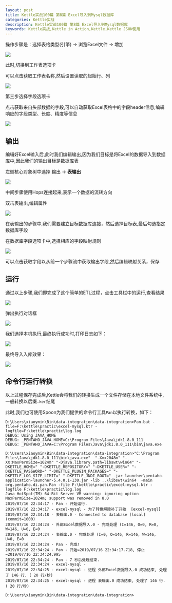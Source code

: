 ```yaml
---
layout: post
title: Kettle实战100篇 第8篇 Excel导入到Mysql数据库
categories: Kettle实战
description: Kettle实战100篇 第8篇 Excel导入到Mysql数据库
keywords: Kettle实战,Kettle in Action,Kettle,Kettle JSON使用
---
```


 
操作步骤是：选择表格类型(引擎) -> 浏览Excel文件 -> 增加

![](/images/kettle/kettle8/2-3.png)

此时,切换到工作表选项卡

可以点击获取工作表名称,然后设置读取的起始行、列

![](/images/kettle/kettle8/2-4.png)

第三步选择字段选项卡

点击获取来自头部数据的字段,可以自动获取Excel表格中的字段header信息,编辑响应的字段类型、长度、精度等信息

![](/images/kettle/kettle8/2-5.png)

## 输出

编辑好Excel输入后,此时我们编辑输出,因为我们目标是将Excel的数据导入到数据库中,因此我们的输出目标是数据库表

左侧核心对象树中选择 输出 -> **表输出**

![](/images/kettle/kettle8/2-6.png)

中间步骤使用Hops连接起来,表示一个数据的流转方向

双击表输出,编辑属性

![](/images/kettle/kettle8/2-7.png)

在表输出的步骤中,我们需要建立目标数据库连接，然后选择目标表,最后勾选指定数据库字段

在数据库字段选项卡中,选择相应的字段映射规则

![](/images/kettle/kettle8/2-8.png)

可以点击获取字段以从前一个步骤流中获取输出字段,然后编辑映射关系，保存

## 运行

通过以上步骤,我们即完成了这个简单的ETL过程，点击工具栏中的运行,查看结果

![](/images/kettle/kettle8/2-9.png)

弹出执行对话框

![](/images/kettle/kettle8/2-10.png)

我们选择本机执行,最终执行成功时,打印日志如下：

![](/images/kettle/kettle8/2-11.png)

最终导入入库效果：

![](/images/kettle/kettle8/2-12.png)



## 命令行运行转换

以上过程保存完成后,Kettle会将我们的转换生成一个文件存储在本地文件系统中,一般转换以后缀`.ker`结尾

此时,我们也可使用Spoon为我们提供的命令行工具`Pan`以执行转换，如下：

```shell
D:\Users\xiaoymin\Bin\data-integration\data-integration>Pan.bat -file=F:\kettle\practic\excel-mysql.ktr -logfile=F:\kettle\practic\log.log
DEBUG: Using JAVA_HOME
DEBUG: _PENTAHO_JAVA_HOME=C:\Program Files\Java\jdk1.8.0_111
DEBUG: _PENTAHO_JAVA=C:\Program Files\Java\jdk1.8.0_111\bin\java.exe

D:\Users\xiaoymin\Bin\data-integration\data-integration>"C:\Program Files\Java\jdk1.8.0_111\bin\java.exe"  "-Xmx2048m" "-XX:MaxPermSize=1024m" "-Djava.library.path=libswt\win64" "-DKETTLE_HOME=" "-DKETTLE_REPOSITORY=" "-DKETTLE_USER=" "-DKETTLE_PASSWORD=" "-DKETTLE_PLUGIN_PACKAGES=" "-DKETTLE_LOG_SIZE_LIMIT=" "-DKETTLE_JNDI_ROOT=" -jar launcher\pentaho-application-launcher-5.4.0.1-130.jar -lib ..\libswt\win64  -main org.pentaho.di.pan.Pan -file F:\kettle\practic\excel-mysql.ktr -logfile F:\kettle\practic\log.log
Java HotSpot(TM) 64-Bit Server VM warning: ignoring option MaxPermSize=1024m; support was removed in 8.0
2019/07/16 22:34:17 - Pan - 开始运行.
2019/07/16 22:34:17 - excel-mysql - 为了转换解除补丁开始  [excel-mysql]
2019/07/16 22:34:18 - 表输出.0 - Connected to database [local] (commit=1000)
2019/07/16 22:34:24 - 外部Excel数据导入.0 - 完成处理 (I=146, O=0, R=0, W=146, U=0, E=0
2019/07/16 22:34:24 - 表输出.0 - 完成处理 (I=0, O=146, R=146, W=146, U=0, E=0
2019/07/16 22:34:24 - Pan - 完成!
2019/07/16 22:34:24 - Pan - 开始=2019/07/16 22:34:17.718, 停止=2019/07/16 22:34:24.995
2019/07/16 22:34:24 - Pan - 7 秒后处理结束.
2019/07/16 22:34:24 - excel-mysql -
2019/07/16 22:34:25 - excel-mysql - 进程 外部Excel数据导入.0 成功结束, 处理了 146 行. ( 20 行/秒)
2019/07/16 22:34:25 - excel-mysql - 进程 表输出.0 成功结束, 处理了 146 行. ( 20 行/秒)

D:\Users\xiaoymin\Bin\data-integration\data-integration>
```

